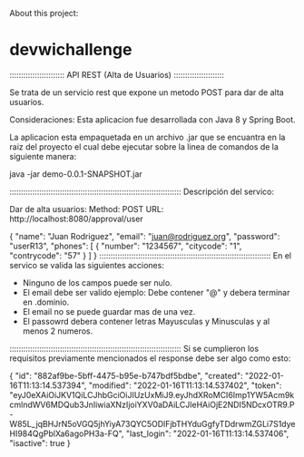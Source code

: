 About this project:
# devwichallenge   

:::::::::::::::::::::::: API REST (Alta de Usuarios) ::::::::::::::::::::::

Se trata de un servicio rest que expone un metodo POST para dar de alta usuarios.

Consideraciones: Esta aplicacion fue desarrollada con Java 8 y Spring Boot.

La aplicacion esta empaquetada en un archivo .jar que se encuantra en la raiz del proyecto el cual debe ejecutar 
sobre la linea de comandos de la siguiente manera:

java -jar demo-0.0.1-SNAPSHOT.jar

:::::::::::::::::::::::::::::::::::::::::::::::::::::::::::::::::::::::::::
Descripción del servico:

Dar de alta usuarios:
Method: POST
URL:
http://localhost:8080/approval/user

{
    "name": "Juan Rodriguez",
    "email": "juan@rodriguez.org",
    "password": "userR13",
    "phones": [
        {
            "number": "1234567",
            "citycode": "1",
            "contrycode": "57"
        }
    ]
}
:::::::::::::::::::::::::::::::::::::::::::::::::::::::::::::::::::::::::::
En el servico se valida las siguientes acciones:

* Ninguno de los campos puede ser nulo.
* El email debe ser valido ejemplo: Debe contener "@" y debera terminar en .dominio.
* El email no se puede guardar mas de una vez.
* El passowrd debera contener letras Mayusculas y Minusculas y al menos 2 numeros. 

:::::::::::::::::::::::::::::::::::::::::::::::::::::::::::::::::::::::::::
Si se cumplieron los requisitos previamente mencionados el response debe ser algo como esto:

{
    "id": "882af9be-5bff-4475-b95e-b747bdf5bdbe",
    "created": "2022-01-16T11:13:14.537394",
    "modified": "2022-01-16T11:13:14.537402",
    "token": "eyJ0eXAiOiJKV1QiLCJhbGciOiJIUzUxMiJ9.eyJhdXRoMCI6Imp1YW5Acm9kcmlndWV6MDQub3JnIiwiaXNzIjoiYXV0aDAiLCJleHAiOjE2NDI5NDcxOTR9.P-W85L_jqBHJrN5oVGQ5jhYiyA73QYC5ODlFjbTHYduGgfyTDdrwmZGLi7S1dyeHI984QgPblXa6agoPH3a-FQ",
    "last_login": "2022-01-16T11:13:14.537406",
    "isactive": true
}